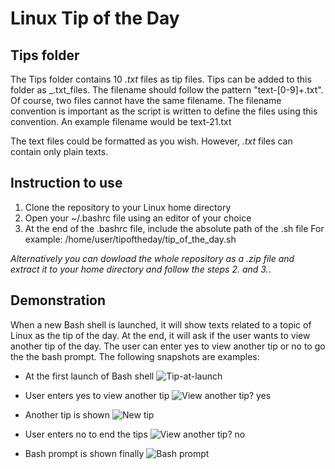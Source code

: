 # Linux Tip of the Day
## Tips folder
The Tips folder contains 10 _.txt_ files as tip files. Tips can be added to this folder as _.txt_files. The filename should follow the pattern "text-[0-9]\+.txt". Of course, two files cannot have the same filename. The filename convention is important as the script is written to define the files using this convention. An example filename would be text-21.txt

The text files could be formatted as you wish. However, _.txt_ files can contain only plain texts. 
## Instruction to use
1. Clone the repository to your Linux home directory
2. Open your ~/.bashrc file using an editor of your choice
3. At the end of the .bashrc file, include the absolute path of the .sh file 
For example: /home/user/tipoftheday/tip_of_the_day.sh

_Alternatively you can dowload the whole repository as a .zip file and extract it to your home directory and follow the steps 2. and 3._. 
## Demonstration
When a new Bash shell is launched, it will show texts related to a topic of Linux as the tip of the day. At the end, it will ask if the user wants to view another tip of the day. The user can enter yes to view another tip or no to go the the bash prompt. The following snapshots are examples:
* At the first launch of Bash shell
![Tip-at-launch](https://gitlab.tamk.cloud/servtec-services-2021/linux-tip-of-the-day-v1/-/tree/master/screenshots/tip_at_launch.png)

* User enters yes to view another tip
![View another tip? yes](https://gitlab.tamk.cloud/servtec-services-2021/linux-tip-of-the-day-v1/-/tree/master/screenshots/tip_next_yes.png "View another tip? yes")

* Another tip is shown
![New tip](https://gitlab.tamk.cloud/servtec-services-2021/linux-tip-of-the-day-v1/-/tree/master/screenshots/tip_next.png)

* User enters no to end the tips
![View another tip? no](https://gitlab.tamk.cloud/servtec-services-2021/linux-tip-of-the-day-v1/-/tree/master/screenshots/tip_next_no.png)

* Bash prompt is shown finally
![Bash prompt](https://gitlab.tamk.cloud/servtec-services-2021/linux-tip-of-the-day-v1/-/tree/master/screenshots/tip_next_yes.png)

